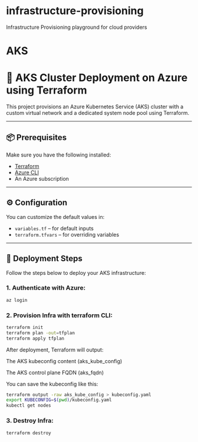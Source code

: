 # infrastructure-provisioning
Infrastructure Provisioning playground for cloud providers

# AKS
# 🚀 AKS Cluster Deployment on Azure using Terraform

This project provisions an Azure Kubernetes Service (AKS) cluster with a custom virtual network and a dedicated system node pool using Terraform.

---

## 📦 Prerequisites

Make sure you have the following installed:

- [Terraform](https://developer.hashicorp.com/terraform/downloads)
- [Azure CLI](https://learn.microsoft.com/en-us/cli/azure/install-azure-cli)
- An Azure subscription

---

## ⚙️ Configuration

You can customize the default values in:

- `variables.tf` – for default inputs
- `terraform.tfvars` – for overriding variables

---

## 🚀 Deployment Steps

Follow the steps below to deploy your AKS infrastructure:

### 1. Authenticate with Azure:

```bash
az login
```
### 2. Provision Infra with terraform CLI:
```bash
terraform init
terraform plan -out=tfplan
terraform apply tfplan
```

After deployment, Terraform will output:

The AKS kubeconfig content (aks_kube_config)

The AKS control plane FQDN (aks_fqdn)

You can save the kubeconfig like this:

```bash
terraform output -raw aks_kube_config > kubeconfig.yaml
export KUBECONFIG=$(pwd)/kubeconfig.yaml
kubectl get nodes
```

### 3. Destroy Infra:

```bash
terraform destroy
```